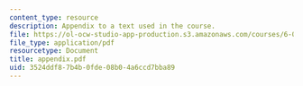```yaml
---
content_type: resource
description: Appendix to a text used in the course.
file: https://ol-ocw-studio-app-production.s3.amazonaws.com/courses/6-041-probabilistic-systems-analysis-and-applied-probability-spring-2006/3524ddf87b4b0fde08b04a6ccd7bba89_appendix.pdf
file_type: application/pdf
resourcetype: Document
title: appendix.pdf
uid: 3524ddf8-7b4b-0fde-08b0-4a6ccd7bba89
---
```

